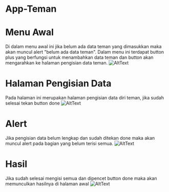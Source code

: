 # App-Teman
# Menu Awal
Di dalam menu awal ini jika belum ada data teman yang dimasukkan maka akan muncul alert "belum ada data teman". Dalam menu ini terdapat button plus yang berfungsi untuk menambahkan data teman dan button akan mengarahkan ke halaman pengisian data teman.
![AltText](https://github.com/najmi10/App-Teman/blob/master/menu%20awal.png)
# Halaman Pengisian Data
Pada halaman ini merupakan halaman pengisian data diri teman, jika sudah selesai tekan button done
![AltText](https://github.com/najmi10/App-Teman/blob/master/tambah%20teman.png)
# Alert
Jika pengisian data belum lengkap dan sudah ditekan done maka akan muncul alert pada bagian yang belum terisi semua.
![AltText](https://github.com/najmi10/App-Teman/blob/master/alert%20alamat.png)
# Hasil
Jika sudah selesai mengisi semua dan dipencet button done maka akan memunculkan hasilnya di halaman awal
![AltText](https://github.com/najmi10/App-Teman/blob/master/hasil.png)

